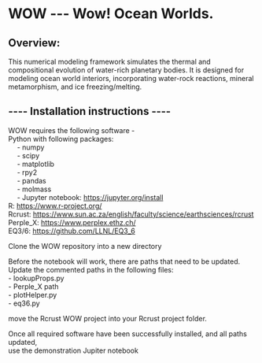 # WOW  ---   Wow! Ocean Worlds.  

## Overview:  
This numerical modeling framework simulates the thermal and compositional evolution of water-rich planetary bodies. It is designed for modeling ocean world interiors, incorporating water-rock reactions, mineral metamorphism, and ice freezing/melting.


## ---- Installation instructions ----

WOW requires the following software -   
	    Python with following packages:  
			    &emsp; - numpy  
			    &emsp; - scipy  
			    &emsp; - matplotlib  
			    &emsp; - rpy2  
			    &emsp; - pandas  
			    &emsp; - molmass  
			    &emsp; - Jupyter notebook: https://jupyter.org/install  
	R: https://www.r-project.org/  
	Rcrust: https://www.sun.ac.za/english/faculty/science/earthsciences/rcrust  
	Perple_X: https://www.perplex.ethz.ch/  
	EQ3/6: https://github.com/LLNL/EQ3_6  

Clone the WOW repository into a new directory  

Before the notebook will work, there are paths that need to be updated.   
Update the commented paths in the following files:  
	- lookupProps.py  
	- Perple_X path  
	- plotHelper.py  
	- eq36.py  

move the Rcrust WOW project into your Rcrust project folder.   

Once all required software have been successfully installed, and all paths updated,  
use the demonstration Jupiter notebook  
